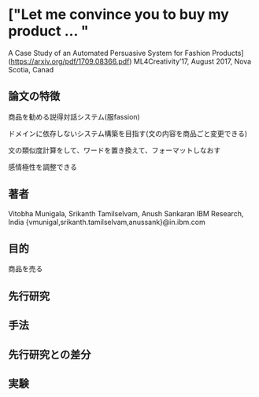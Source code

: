# ["Let me convince you to buy my product ... "
A Case Study of an Automated Persuasive System for Fashion Products](https://arxiv.org/pdf/1709.08366.pdf)
ML4Creativity’17, August 2017, Nova Scotia, Canad

## 論文の特徴
商品を勧める説得対話システム(服fassion)　

ドメインに依存しないシステム構築を目指す(文の内容を商品ごと変更できる)

文の類似度計算をして、ワードを置き換えて、フォーマットしなおす

感情極性を調整できる

## 著者
Vitobha Munigala, Srikanth Tamilselvam, Anush Sankaran
IBM Research, India
{vmunigal,srikanth.tamilselvam,anussank}@in.ibm.com

## 目的
商品を売る

## 先行研究

## 手法

## 先行研究との差分

## 実験
